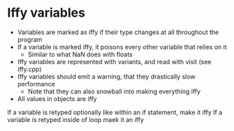 # Iffy variables

* Variables are marked as iffy if their type changes at all throughout the program
* If a variable is marked iffy, it poisons every other variable that relies on it
    * Similar to what NaN does with floats
* Iffy variables are represented with variants, and read with visit (see iffy.cpp)
* Iffy variables should emit a warning, that they drastically slow performance
    * Note that they can also snowball into making everything iffy
* All values in objects are iffy


If a variable is retyped optionally like within an if statement, make it iffy
If a variable is retyped inside of loop maek it an iffy